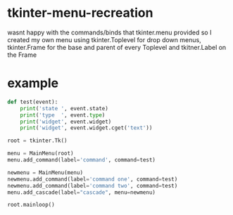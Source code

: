 # tkinter-menu-recreation

wasnt happy with the commands/binds that tkinter.menu provided so I created my own menu using tkinter.Toplevel for drop down menus, tkinter.Frame for the base and parent of every Toplevel and tkitner.Label on the Frame

# example
```python
def test(event):
    print('state ', event.state)
    print('type  ', event.type)
    print('widget', event.widget)
    print('widget', event.widget.cget('text'))

root = tkinter.Tk()

menu = MainMenu(root)
menu.add_command(label='command', command=test)

newmenu = MainMenu(menu)
newmenu.add_command(label='command one', command=test)
newmenu.add_command(label='command two', command=test)
menu.add_cascade(label="cascade", menu=newmenu)

root.mainloop()
```
